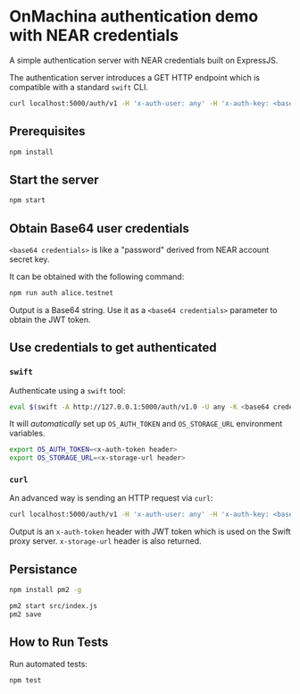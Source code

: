 # OnMachina authentication demo with NEAR credentials

A simple authentication server with NEAR credentials built on ExpressJS.

The authentication server introduces a GET HTTP endpoint which is compatible with a standard `swift` CLI.

```bash
curl localhost:5000/auth/v1 -H 'x-auth-user: any' -H 'x-auth-key: <base64 credentials>'
```

## Prerequisites

```bash
npm install
```

## Start the server

```bash
npm start
```

## Obtain Base64 user credentials

`<base64 credentials>` is like a "password" derived from NEAR account secret key.

It can be obtained with the following command:

```bash
npm run auth alice.testnet
```

Output is a Base64 string. Use it as a `<base64 credentials>` parameter to obtain the JWT token.

## Use credentials to get authenticated

### `swift`

Authenticate using a `swift` tool:

```bash
eval $(swift -A http://127.0.0.1:5000/auth/v1.0 -U any -K <base64 credentials> auth)
```

It will _automatically_ set up `OS_AUTH_TOKEN` and `OS_STORAGE_URL` environment variables.

```bash
export OS_AUTH_TOKEN=<x-auth-token header>
export OS_STORAGE_URL=<x-storage-url header>
```

### `curl`

An advanced way is sending an HTTP request via `curl`:

```bash
curl localhost:5000/auth/v1 -H 'x-auth-user: any' -H 'x-auth-key: <base64 credentials>'
```

Output is an `x-auth-token` header with JWT token which is used
on the Swift proxy server. `x-storage-url` header is also returned.

## Persistance

```bash
npm install pm2 -g

pm2 start src/index.js
pm2 save
```

## How to Run Tests

Run automated tests:

```bash
npm test
```
